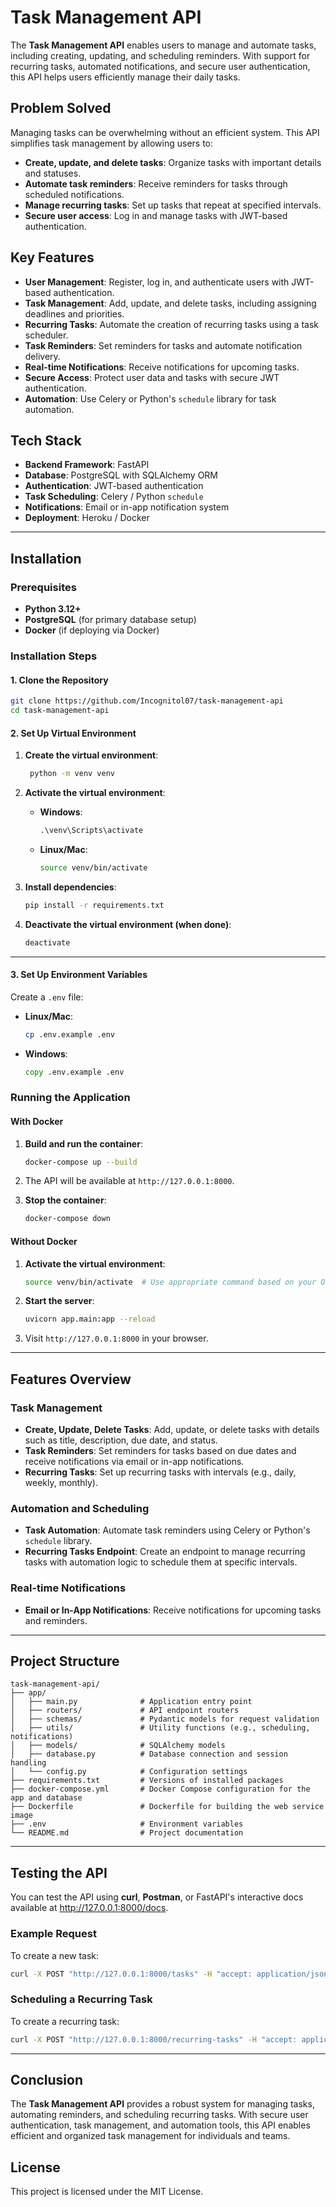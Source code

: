 # Task Management API

The **Task Management API** enables users to manage and automate tasks, including creating, updating, and scheduling reminders. With support for recurring tasks, automated notifications, and secure user authentication, this API helps users efficiently manage their daily tasks.

## Problem Solved

Managing tasks can be overwhelming without an efficient system. This API simplifies task management by allowing users to:

- **Create, update, and delete tasks**: Organize tasks with important details and statuses.
- **Automate task reminders**: Receive reminders for tasks through scheduled notifications.
- **Manage recurring tasks**: Set up tasks that repeat at specified intervals.
- **Secure user access**: Log in and manage tasks with JWT-based authentication.

## Key Features

- **User Management**: Register, log in, and authenticate users with JWT-based authentication.
- **Task Management**: Add, update, and delete tasks, including assigning deadlines and priorities.
- **Recurring Tasks**: Automate the creation of recurring tasks using a task scheduler.
- **Task Reminders**: Set reminders for tasks and automate notification delivery.
- **Real-time Notifications**: Receive notifications for upcoming tasks.
- **Secure Access**: Protect user data and tasks with secure JWT authentication.
- **Automation**: Use Celery or Python's `schedule` library for task automation.

## Tech Stack

- **Backend Framework**: FastAPI
- **Database**: PostgreSQL with SQLAlchemy ORM
- **Authentication**: JWT-based authentication
- **Task Scheduling**: Celery / Python `schedule`
- **Notifications**: Email or in-app notification system
- **Deployment**: Heroku / Docker

---

## Installation

### Prerequisites  

- **Python 3.12+**  
- **PostgreSQL** (for primary database setup)  
- **Docker** (if deploying via Docker)  

### Installation Steps  

#### 1. Clone the Repository  

```bash  
git clone https://github.com/Incognitol07/task-management-api
cd task-management-api
```  

#### 2. Set Up Virtual Environment  

1. **Create the virtual environment**:  

   ```bash  
    python -m venv venv  
   ```  

2. **Activate the virtual environment**:  

   - **Windows**:  

     ```cmd  
     .\venv\Scripts\activate  
     ```  

   - **Linux/Mac**:  

     ```bash  
     source venv/bin/activate  
     ```  

3. **Install dependencies**:  

   ```bash  
   pip install -r requirements.txt  
   ```  

4. **Deactivate the virtual environment (when done)**:  

   ```bash  
   deactivate  
   ```  

---

#### 3. Set Up Environment Variables  

Create a `.env` file:  

- **Linux/Mac**:  

  ```bash  
  cp .env.example .env  
  ```  

- **Windows**:  

  ```cmd  
  copy .env.example .env  
  ```  

### Running the Application  

#### With Docker  

1. **Build and run the container**:  

   ```bash  
   docker-compose up --build  
   ```  

2. The API will be available at `http://127.0.0.1:8000`.  

3. **Stop the container**:  

   ```bash  
   docker-compose down  
   ```  

#### Without Docker  

1. **Activate the virtual environment**:  

   ```bash  
   source venv/bin/activate  # Use appropriate command based on your OS  
   ```  

2. **Start the server**:  

   ```bash  
   uvicorn app.main:app --reload  
   ```  

3. Visit `http://127.0.0.1:8000` in your browser.  

---

## Features Overview

### Task Management

- **Create, Update, Delete Tasks**: Add, update, or delete tasks with details such as title, description, due date, and status.
- **Task Reminders**: Set reminders for tasks based on due dates and receive notifications via email or in-app notifications.
- **Recurring Tasks**: Set up recurring tasks with intervals (e.g., daily, weekly, monthly).

### Automation and Scheduling

- **Task Automation**: Automate task reminders using Celery or Python's `schedule` library.
- **Recurring Tasks Endpoint**: Create an endpoint to manage recurring tasks with automation logic to schedule them at specific intervals.

### Real-time Notifications

- **Email or In-App Notifications**: Receive notifications for upcoming tasks and reminders.

---

## Project Structure

```plaintext
task-management-api/
├── app/
│   ├── main.py              # Application entry point
│   ├── routers/             # API endpoint routers
│   ├── schemas/             # Pydantic models for request validation
│   ├── utils/               # Utility functions (e.g., scheduling, notifications)
│   ├── models/              # SQLAlchemy models
│   ├── database.py          # Database connection and session handling
│   └── config.py            # Configuration settings
├── requirements.txt         # Versions of installed packages
├── docker-compose.yml       # Docker Compose configuration for the app and database
├── Dockerfile               # Dockerfile for building the web service image
├── .env                     # Environment variables
└── README.md                # Project documentation
```

---

## Testing the API

You can test the API using **curl**, **Postman**, or FastAPI's interactive docs available at <http://127.0.0.1:8000/docs>.

### Example Request

To create a new task:

```bash
curl -X POST "http://127.0.0.1:8000/tasks" -H "accept: application/json" -H "Content-Type: application/json" -d '{"title": "Test Task", "description": "Test task description", "due_date": "2024-12-31T23:59:59"}'
```

### Scheduling a Recurring Task

To create a recurring task:

```bash
curl -X POST "http://127.0.0.1:8000/recurring-tasks" -H "accept: application/json" -H "Content-Type: application/json" -d '{"title": "Recurring Task", "interval": "daily"}'
```

---

## Conclusion

The **Task Management API** provides a robust system for managing tasks, automating reminders, and scheduling recurring tasks. With secure user authentication, task management, and automation tools, this API enables efficient and organized task management for individuals and teams.

## License

This project is licensed under the MIT License.
